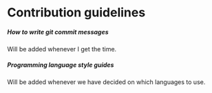 # Contribution guidelines

##### How to write git commit messages
Will be added whenever I get the time.

##### Programming language style guides
Will be added whenever we have decided on which languages to use.

